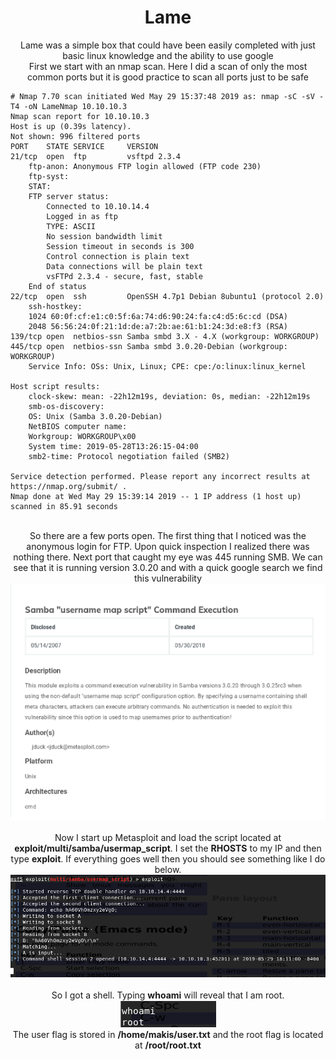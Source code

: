 <center><h1>Lame</h1></center>

<center> Lame was a simple box that could have been easily completed with just basic linux knowledge and the ability to use google</center>


<center>First we start with an nmap scan. Here I did a scan of only the most common ports but it is good practice to scan all ports just to be safe</center>

```
# Nmap 7.70 scan initiated Wed May 29 15:37:48 2019 as: nmap -sC -sV -T4 -oN LameNmap 10.10.10.3
Nmap scan report for 10.10.10.3
Host is up (0.39s latency).
Not shown: 996 filtered ports
PORT    STATE SERVICE     VERSION
21/tcp  open  ftp         vsftpd 2.3.4
	ftp-anon: Anonymous FTP login allowed (FTP code 230)
 	ftp-syst:
   	STAT:
	FTP server status:
      	Connected to 10.10.14.4
      	Logged in as ftp
      	TYPE: ASCII
      	No session bandwidth limit
      	Session timeout in seconds is 300
      	Control connection is plain text
      	Data connections will be plain text
      	vsFTPd 2.3.4 - secure, fast, stable
	End of status
22/tcp  open  ssh         OpenSSH 4.7p1 Debian 8ubuntu1 (protocol 2.0)
	ssh-hostkey:
  	1024 60:0f:cf:e1:c0:5f:6a:74:d6:90:24:fa:c4:d5:6c:cd (DSA)
  	2048 56:56:24:0f:21:1d:de:a7:2b:ae:61:b1:24:3d:e8:f3 (RSA)
139/tcp open  netbios-ssn Samba smbd 3.X - 4.X (workgroup: WORKGROUP)
445/tcp open  netbios-ssn Samba smbd 3.0.20-Debian (workgroup: WORKGROUP)
	Service Info: OSs: Unix, Linux; CPE: cpe:/o:linux:linux_kernel

Host script results:
	clock-skew: mean: -22h12m19s, deviation: 0s, median: -22h12m19s
 	smb-os-discovery:
   	OS: Unix (Samba 3.0.20-Debian)
   	NetBIOS computer name:
   	Workgroup: WORKGROUP\x00
  	System time: 2019-05-28T13:26:15-04:00
	smb2-time: Protocol negotiation failed (SMB2)

Service detection performed. Please report any incorrect results at https://nmap.org/submit/ .
Nmap done at Wed May 29 15:39:14 2019 -- 1 IP address (1 host up) scanned in 85.91 seconds
```
<br>
<center>So there are a few ports open. The first thing that I noticed was the anonymous login for FTP. Upon quick inspection I realized there was nothing there. Next port that caught my eye was 445 running SMB. We can see that it is running version 3.0.20 and with a quick google search we find this vulnerability</center>

<center> <img src="/htb/lame/exploit.png"> </center>
<br>
<center>Now I start up Metasploit and load the script located at <b>exploit/multi/samba/usermap_script</b>. I set the <b>RHOSTS</b> to my IP and then type <b>exploit</b>. If everything goes well then you should see something like I do below.</center>

<center><img src="/htb/lame/metasploit.png"></center>
<br>
<center>So I got a shell. Typing <b>whoami</b> will reveal that I am root.</center>

<center><img src="/htb/lame/root.png"></center>

<center>The user flag is stored in <b>/home/makis/user.txt</b> and the root flag is located at <b>/root/root.txt</b></center>
<br><br><br>
